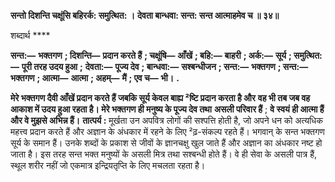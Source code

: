 **सन्तो दिशन्ति चक्षूंसि बहिरर्क: समुत्थित: ।** **देवता बान्धवा: सन्त: सन्त आत्माहमेव च ॥ ३४॥** 

शब्दार्थ **** 

**सन्त:—** **भक्तगण** **; दिशन्ति—** **प्रदान करते हैं** **; चक्षूंषि—** **आँखें** **; बहि:—** **बाहरी** **; अर्क:—** **सूर्य** **; समुत्थित:—** **पूरी तरह उदय हुआ** **;** **देवता:—** **पूज्य देव** **; बान्धवा:—** **सश्बन्धीजन** **; सन्त:—** **भक्तगण** **; सन्त:—** **भक्तगण** **; आत्मा—** **आत्मा** **; अहम्—** **मैं** **; एव च—** **भी।** **.** 

**मेरे भक्तगण दैवी आँखें प्रदान करते हैं जबकि सूर्य केवल बाह्य ²ष्टि प्रदान करता है और** **वह भी तब जब वह आकाश में उदय हुआ रहता है। मेरे भक्तगण ही मनुष्य के पूज्य देव तथा** **असली परिवार हैं** ; **वे स्वयं ही आत्मा हैं और वे मुझसे अभिन्न हैं।** **तात्पर्य :** मूर्खता उन अपवित्र लोगों की सश्पत्ति होती है, जो अपने धन को अत्यधिक महत्त्व प्रदान करते हैं और अज्ञान के अंधकार में रहने के लिए ²ढ़-संकल्प रहते हैं। भगवान् के सन्त भक्तगण सूर्य के समान हैं। उनके शब्दों के प्रकाश से जीवों के ज्ञानचक्षु खुल जाते हैं और अज्ञान का अंधकार नष्ट हो जाता है। इस तरह सन्त भक्त मनुष्यों के असली मित्र तथा सश्बन्धी होते हैं। वे ही सेवा के असली पात्र हैं, स्थूल शरीर नहीं जो एकमात्र इन्द्रियतृप्ति के लिए मचलता रहता है।  